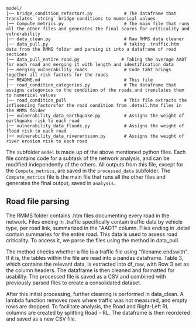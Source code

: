
```
model/
│── bridge_condition_refactors.py            # The dataframe that translates `string` bridge conditions to numerical values
│── Compute_metrics.py                       # The main file that runs all the other files and generates the final scores for criticality and vulnerability
│── data_clean.py                            # Raw RMMS data cleaner
│── data_pull.py                             # taking .traffic.htm data from the RMMS folder and parsing it into a dataframe of road sections
│── data_pull_entire road.py                # Taking the average AADT for each road and merging it with length and identification data
│── merging_vulnerability_roads              # Code taht brings together all risk factors for the roads
│── README.md                                # This file
│── road_condition_categories.py             # The dataframe that assigns categories to the condition of the roads,and translates them to numerical values
│── road_condition_pull                      # This file extracts the influencing factorsfor the road condition from .detail.htm files in the RMMS folder 
│── vulnerability_data_earthquake.py         # Assigns the weight of earthquake risk to each road
│── vulnerability_data_floods.py             # Assigns the weight of flood risk to each road
│── vulnerability_data_rivererosion.py       # Assigns the weight of river erosion risk to each road

```
The subfolder `model` is made up of the above mentioned python files. Each file contains code for a subtask of the network analysis, and can be modified independently of the others. 
All outputs from this file, except for the `Compute_metrics`, are saved in the `processed_data` subfolder. The `Compute_metrics` file is the main file that runs all the other files and generates the final output, saved in `analysis`.

## Road file parsing
The RMMS folder contains .htm files documenting every road in the network. 
Files ending in .traffic specifically contain traffic data by vehicle type, per road link, summarized in the "AADT" column. Files ending in .detail contain summaries for the entire road. 
This data is used to assess road criticality. To access it, we parse the files using the method in data_pull.

The method checks whether a file is a traffic file using "filename.endswith". 
If it is, the tables within the file are read into a pandas dataframe. 
Table 3, which contains the relevant data, is extracted into df_raw, with Row 3 set as the column headers.
The dataframe is then cleaned and formatted for usability.
The processed file is saved as a CSV and combined with previously parsed files to create a consolidated dataset.

After this initial processing, further cleaning is performed in data_clean.
A lambda function removes rows where traffic was not measured, and empty rows are dropped.
To facilitate analysis, the Road and Right-Left RL columns are created by splitting Road - RL. 
The dataframe is then reordered and saved as a new CSV file.


